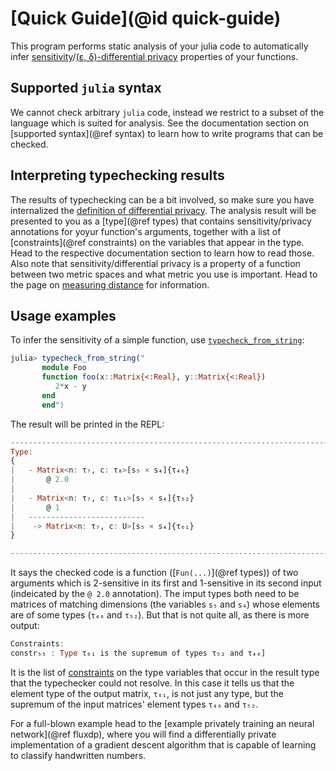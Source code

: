 
# [Quick Guide](@id quick-guide)

This program performs static analysis of your julia code to automatically infer [sensitivity](https://en.wikipedia.org/wiki/Differential_privacy#Sensitivity)/[(ε, δ)-differential privacy](https://en.wikipedia.org/wiki/Differential_privacy) properties of your functions. 

## Supported `julia` syntax

We cannot check arbitrary `julia` code, instead we restrict to a subset of the language which is suited for analysis. See the documentation section on [supported syntax](@ref syntax) to learn how to write programs that can be checked.


## Interpreting typechecking results

The results of typechecking can be a bit involved, so make sure you have internalized the [definition of differential privacy](https://en.wikipedia.org/wiki/Differential_privacy#Definition_of_%CE%B5-differential_privacy). The analysis result will be presented to you as a [type](@ref types) that contains sensitivity/privacy annotations for yoyur function's arguments, together with a list of [constraints](@ref constraints) on the variables that appear in the type. Head to the respective documentation section to learn how to read those.
Also note that sensitivity/differential privacy is a property of a function between two metric spaces and what metric you use is important. Head to the page on [measuring distance](@ref) for information.


## Usage examples

To infer the sensitivity of a simple function, use [`typecheck_from_string`](@ref):
```julia
julia> typecheck_from_string("
       module Foo
       function foo(x::Matrix{<:Real}, y::Matrix{<:Real})
          2*x - y
       end
       end")
```
The result will be printed in the REPL:
```julia
---------------------------------------------------------------------------
Type:
{
|   - Matrix<n: τ₇, c: τ₈>[s₅ × s₄]{τ₄₆}
|       @ 2.0
|   
|   - Matrix<n: τ₇, c: τ₁₁>[s₅ × s₄]{τ₅₂}
|       @ 1
|   --------------------------
|    -> Matrix<n: τ₇, c: U>[s₅ × s₄]{τ₆₁}
}

---------------------------------------------------------------------------
```
It says the checked code is a function ([`Fun(...)`](@ref types)) of two arguments which is 2-sensitive in its first and 1-sensitive in its second input (indeicated by the `@ 2.0` annotation). The imput types both need to be matrices of matching dimensions (the variables `s₅` and `s₄`) whose elements are of some types (`τ₄₆` and `τ₅₂`). But that is not quite all, as there is more output:
```julia
Constraints:
constr₅₅ : Type τ₆₁ is the supremum of types τ₅₂ and τ₄₆]
```
It is the list of [constraints](@ref) on the type variables that occur in the result type that the typechecker could not resolve. In this case it tells us that the element type of the output matrix, `τ₆₁`, is not just any type, but the supremum of the input matrices' element types `τ₄₆` and `τ₅₂`.


For a full-blown example head to the [example privately training an neural network](@ref fluxdp), where you will find a differentially private implementation of a gradient descent algorithm that is capable of learning to classify handwritten numbers.


